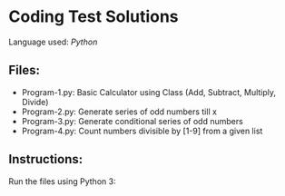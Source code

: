# Coding Test Solutions

Language used: *Python*

## Files:
- Program-1.py: Basic Calculator using Class (Add, Subtract, Multiply, Divide)
- Program-2.py: Generate series of odd numbers till x
- Program-3.py: Generate conditional series of odd numbers
- Program-4.py: Count numbers divisible by [1-9] from a given list

## Instructions:
Run the files using Python 3:

